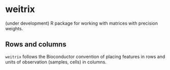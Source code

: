 # weitrix
(under development) R package for working with matrices with precision weights.

## Rows and columns

`weitrix` follows the Bioconductor convention of placing features in rows and units of observation (samples, cells) in columns.